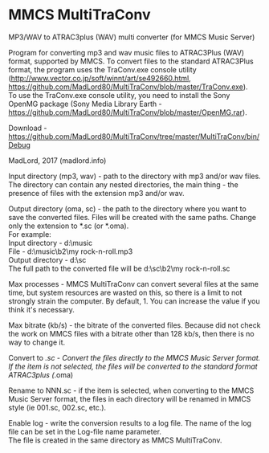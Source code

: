 # MMCS MultiTraConv
MP3/WAV to ATRAC3plus (WAV) multi converter (for MMCS Music Server)

Program for converting mp3 and wav music files to ATRAC3Plus (WAV) format, supported by MMCS.
To convert files to the standard ATRAC3Plus format, the program uses the TraConv.exe console utility
(http://www.vector.co.jp/soft/winnt/art/se492660.html, https://github.com/MadLord80/MultiTraConv/blob/master/TraConv.exe).  
To use the TraConv.exe console utility, you need to install the Sony OpenMG package (Sony Media Library Earth - 
https://github.com/MadLord80/MultiTraConv/blob/master/OpenMG.rar).

Download - https://github.com/MadLord80/MultiTraConv/tree/master/MultiTraConv/bin/Debug

MadLord, 2017 (madlord.info)

Input directory (mp3, wav) - path to the directory with mp3 and/or wav files. The directory can contain any nested directories, the main thing - the presence of files with the extension mp3 and/or wav.

Output directory (oma, sc) - the path to the directory where you want to save the converted files. Files will be created with the same paths. Change only the extension to *.sc (or *.oma).  
For example:  
Input directory - d:\music  
File - d:\music\b2\my rock-n-roll.mp3  
Output directory - d:\sc  
The full path to the converted file will be d:\sc\b2\my rock-n-roll.sc

Max processes - MMCS MultiTraConv can convert several files at the same time, but system resources are wasted on this, so there is a limit to not strongly strain the computer. By default, 1.
You can increase the value if you think it's necessary.

Max bitrate (kb/s) - the bitrate of the converted files. Because did not check the work on MMCS files with a bitrate other than 128 kb/s, then there is no way to change it.

Convert to *.sc - Convert the files directly to the MMCS Music Server format. If the item is not selected, the files will be converted to the standard format ATRAC3plus (*.oma)

Rename to NNN.sc - if the item is selected, when converting to the MMCS Music Server format, the files in each directory will be renamed in MMCS style (ie 001.sc, 002.sc, etc.).

Enable log - write the conversion results to a log file. The name of the log file can be set in the Log-file name parameter.  
The file is created in the same directory as MMCS MultiTraConv.
